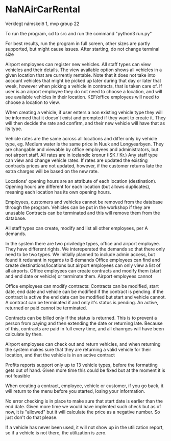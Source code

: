 # NaNAirCarRental
Verklegt námskeið 1, mvp group 22

To run the program, cd to src and run the command "python3 run.py"

For best results, run the program in full screen, other sizes are  partly supported, but might cause issues. After starting, do not change terminal size

Airport employees can register new vehicles.
All staff types can view vehicles and their details.
The view available option shows all vehicles in a given location that are currently rentable. Note that it does not take into account vehicles that might be 
picked up later during that day or later that week, however when picking a vehicle in contracts, that is taken care of.
If user is an airport employee they do not need to choose a location, and will see available vehicles in their location. KEF/office employees will need to choose
a location to view.

When creating a vehicle, if user enters a non existing vehicle type they will be informed that it doesn't exist and prompted if they want
to create it. They will then decide the rate and confirm, and their new vehicle will have that as its type.

Vehicle rates are the same across all locations  and differ only by vehicle type, eg. Medium water is the same price in Nuuk and Longyearbyen.
They are changable and viewable by office employees and administrators, but not airport staff. All rates are in icelandic kronur (ISK / Kr.)
Any staff type can view and change vehicle rates. If rates are updated the existing contracts prices are not updated, however, if the customer returns late
the extra charges will be based on the new rate.

Locations' opening hours are an attribute of each location (destination). Opening hours are different for each location (but allows duplicates), 
meaning each location has its own opening hours.

Employees, customers and vehicles cannot be removed from the database through the program. Vehicles can be put in the workshop if they are unusable
Contracts can be terminated and this will remove them from the database.

All staff types can create, modify and list all other employees, per A demands.

In the system there are two priviledge types, office and airport employee. They have different rights. 
We intereperated the demands so that there only need to be two types. We initially planned to include admin access, but found it redunant in regards to B demands
Office employees can find and create destinations/locations but airport employees can only view a list of all airports.
Office employees can create contracts and modify them (start and end date or vehicle) or terminate them. Airport employees cannot

Office employees can modify contracts:
Contracts can be modified, start date, end date and vehicle can be modified if the contract is pending.
if the contract is active the end date can be modified but start and vehicle cannot.
A contract can be terminated if and only it's status is pending. An active, returned or paid cannot be terminated.

Contracts can be billed only if the status is returned. This is to prevent a person from paying and then extending the date or returning late.
Because of this, contracts are paid in full every time, and all chanrges will have been calculate by then.

Airport employees can check out and return vehicles, and when returning the system makes sure that they are returning a valid vehicle for their location, 
and that the vehicle is in an active contract

Profits reports support only up to 13 vehicle types, before the formatting gets out of hand. Given more time this could be fixed but at the moment it is not feasible

When creating a contract, employee, vehicle or customer, if you go back, it will return to the menu before you started, losing your information.

No error checking is in place to make sure that start date is earlier than the end date. Given more time we would have implented such check but as of now, it is "allowed" but it will 
calculate the price as a negative number. So just don't do that please.

If a vehicle has never been used, it will not show up in the utilization report, so if a vehicle is not there, the utilization is zero.